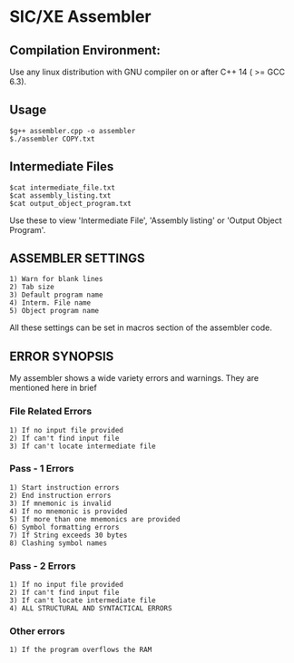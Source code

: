 # SIC/XE Assembler

## Compilation Environment:
Use any linux distribution with GNU compiler on or after C++ 14 ( >= GCC 6.3).  

## Usage
    $g++ assembler.cpp -o assembler  
    $./assembler COPY.txt  

## Intermediate Files
    $cat intermediate_file.txt  
    $cat assembly_listing.txt  
    $cat output_object_program.txt  
Use these to view 'Intermediate File', 'Assembly listing' or 'Output Object Program'.  

## ASSEMBLER SETTINGS
    1) Warn for blank lines
    2) Tab size
    3) Default program name
    4) Interm. File name
    5) Object program name
All these settings can be set in macros section of the assembler code.

## ERROR SYNOPSIS
My assembler shows a wide variety errors and warnings. They are mentioned here in brief

### File Related Errors
    1) If no input file provided
    2) If can't find input file
    3) If can't locate intermediate file

### Pass - 1 Errors
    1) Start instruction errors
    2) End instruction errors
    3) If mnemonic is invalid
    4) If no mnemonic is provided
    5) If more than one mnemonics are provided
    6) Symbol formatting errors
    7) If String exceeds 30 bytes
    8) Clashing symbol names

### Pass - 2 Errors
    1) If no input file provided
    2) If can't find input file
    3) If can't locate intermediate file
    4) ALL STRUCTURAL AND SYNTACTICAL ERRORS

### Other errors
    1) If the program overflows the RAM
